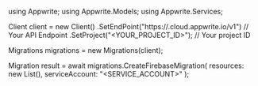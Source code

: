 using Appwrite;
using Appwrite.Models;
using Appwrite.Services;

Client client = new Client()
    .SetEndPoint("https://<REGION>.cloud.appwrite.io/v1") // Your API Endpoint
    .SetProject("<YOUR_PROJECT_ID>"); // Your project ID

Migrations migrations = new Migrations(client);

Migration result = await migrations.CreateFirebaseMigration(
    resources: new List<string>(),
    serviceAccount: "<SERVICE_ACCOUNT>"
);